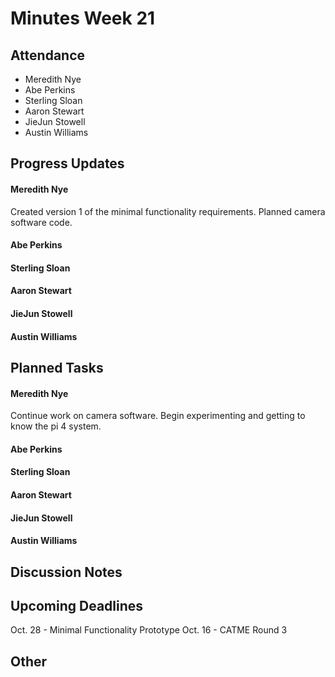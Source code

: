 # Minutes Week 21

## Attendance
   - Meredith Nye
   - Abe Perkins
   - Sterling Sloan
   - Aaron Stewart
   - JieJun Stowell
   - Austin Williams

## Progress Updates
#### Meredith Nye
Created version 1 of the minimal functionality requirements. Planned camera software code.
#### Abe Perkins
#### Sterling Sloan
#### Aaron Stewart
#### JieJun Stowell
#### Austin Williams

## Planned Tasks
#### Meredith Nye
Continue work on camera software. Begin experimenting and getting to know the pi 4 system.
#### Abe Perkins
#### Sterling Sloan
#### Aaron Stewart
#### JieJun Stowell
#### Austin Williams

## Discussion Notes

## Upcoming Deadlines
Oct. 28 - Minimal Functionality Prototype
Oct. 16 - CATME Round 3 
## Other
